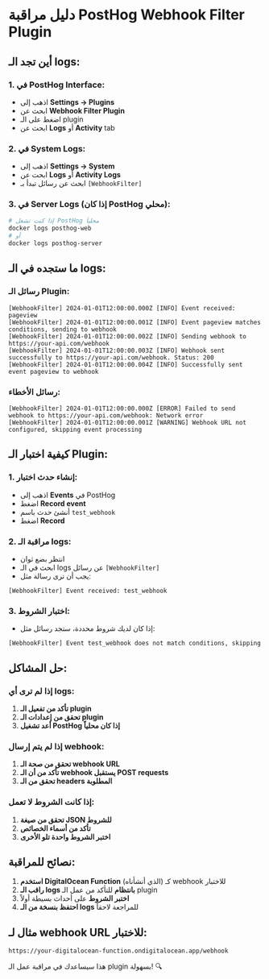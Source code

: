# دليل مراقبة PostHog Webhook Filter Plugin

## أين تجد الـ logs:

### 1. **في PostHog Interface:**
- اذهب إلى **Settings → Plugins**
- ابحث عن **Webhook Filter Plugin**
- اضغط على الـ plugin
- ابحث عن **Logs** أو **Activity** tab

### 2. **في System Logs:**
- اذهب إلى **Settings → System**
- ابحث عن **Logs** أو **Activity Logs**
- ابحث عن رسائل تبدأ بـ `[WebhookFilter]`

### 3. **في Server Logs (إذا كان PostHog محلي):**
```bash
# إذا كنت تشغل PostHog محلياً
docker logs posthog-web
# أو
docker logs posthog-server
```

## ما ستجده في الـ logs:

### رسائل الـ Plugin:
```
[WebhookFilter] 2024-01-01T12:00:00.000Z [INFO] Event received: pageview
[WebhookFilter] 2024-01-01T12:00:00.001Z [INFO] Event pageview matches conditions, sending to webhook
[WebhookFilter] 2024-01-01T12:00:00.002Z [INFO] Sending webhook to https://your-api.com/webhook
[WebhookFilter] 2024-01-01T12:00:00.003Z [INFO] Webhook sent successfully to https://your-api.com/webhook. Status: 200
[WebhookFilter] 2024-01-01T12:00:00.004Z [INFO] Successfully sent event pageview to webhook
```

### رسائل الأخطاء:
```
[WebhookFilter] 2024-01-01T12:00:00.000Z [ERROR] Failed to send webhook to https://your-api.com/webhook: Network error
[WebhookFilter] 2024-01-01T12:00:00.001Z [WARNING] Webhook URL not configured, skipping event processing
```

## كيفية اختبار الـ Plugin:

### 1. **إنشاء حدث اختبار:**
- اذهب إلى **Events** في PostHog
- اضغط **Record event**
- أنشئ حدث باسم `test_webhook`
- اضغط **Record**

### 2. **مراقبة الـ logs:**
- انتظر بضع ثوان
- ابحث في الـ logs عن رسائل `[WebhookFilter]`
- يجب أن ترى رسالة مثل:
```
[WebhookFilter] Event received: test_webhook
```

### 3. **اختبار الشروط:**
- إذا كان لديك شروط محددة، ستجد رسائل مثل:
```
[WebhookFilter] Event test_webhook does not match conditions, skipping
```

## حل المشاكل:

### إذا لم ترى أي logs:
1. **تأكد من تفعيل الـ plugin**
2. **تحقق من إعدادات الـ plugin**
3. **أعد تشغيل PostHog إذا كان محلياً**

### إذا لم يتم إرسال webhook:
1. **تحقق من صحة الـ webhook URL**
2. **تأكد من أن الـ webhook يستقبل POST requests**
3. **تحقق من الـ headers المطلوبة**

### إذا كانت الشروط لا تعمل:
1. **تحقق من صيغة JSON للشروط**
2. **تأكد من أسماء الخصائص**
3. **اختبر الشروط واحدة تلو الأخرى**

## نصائح للمراقبة:

1. **استخدم DigitalOcean Function** (الذي أنشأناه) كـ webhook للاختبار
2. **راقب الـ logs بانتظام** للتأكد من عمل الـ plugin
3. **اختبر الشروط** على أحداث بسيطة أولاً
4. **احتفظ بنسخة من الـ logs** للمراجعة لاحقاً

## مثال لـ webhook URL للاختبار:
```
https://your-digitalocean-function.ondigitalocean.app/webhook
```

هذا سيساعدك في مراقبة عمل الـ plugin بسهولة! 🔍 